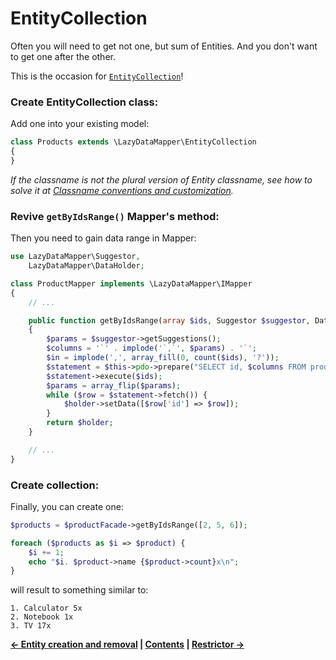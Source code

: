 EntityCollection
===

Often you will need to get not one, but sum of Entities. And you don't want to get one after the other.

This is the occasion for [`EntityCollection`](../src/EntityCollection.php)!

### Create EntityCollection class:

Add one into your existing model:

```php
class Products extends \LazyDataMapper\EntityCollection
{
}
```

*If the classname is not the plural version of Entity classname, see how to solve it at
[Classname conventions and customization](2.Classname-conventions-and-customization.md).*

### Revive `getByIdsRange()` Mapper's method:

Then you need to gain data range in Mapper:

```php
use LazyDataMapper\Suggestor,
	LazyDataMapper\DataHolder;

class ProductMapper implements \LazyDataMapper\IMapper
{
	// ...

	public function getByIdsRange(array $ids, Suggestor $suggestor, DataHolder $holder = NULL)
	{
		$params = $suggestor->getSuggestions();
		$columns = '`' . implode('`,`', $params) . '`';
		$in = implode(',', array_fill(0, count($ids), '?'));
		$statement = $this->pdo->prepare("SELECT id, $columns FROM product WHERE id IN ($in)");
		$statement->execute($ids);
		$params = array_flip($params);
		while ($row = $statement->fetch()) {
			$holder->setData([$row['id'] => $row]);
		}
		return $holder;
	}

	// ...
}
```

### Create collection:

Finally, you can create one:

```php
$products = $productFacade->getByIdsRange([2, 5, 6]);

foreach ($products as $i => $product) {
	$i += 1;
	echo "$i. $product->name {$product->count}x\n";
}
```

will result to something similar to:

```
1. Calculator 5x
2. Notebook 1x
3. TV 17x
```


**[← Entity creation and removal](5.Entity-creation-and-removal.md)
| [Contents](../readme.md#documentation)
| [Restrictor →](7.Restrictor.md)**
